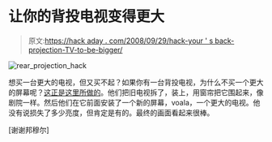 # 让你的背投电视变得更大

> 原文:[https://hack aday . com/2008/09/29/hack-your ' s back-projection-TV-to-be-bigger/](https://hackaday.com/2008/09/29/hack-your-rear-projection-tv-to-be-bigger/)

![](../Images/81a976c935ab4a708888937eeb32f030.png "rear_projection_hack")

想买一台更大的电视，但又买不起？如果你有一台背投电视，为什么不买一个更大的屏幕呢？[这正是这里所做的](http://www.bonmul.com/convert-your-rptv-into-gigantic-home-theater.html)。他们把旧电视拆了，装上，用窗帘把它围起来，像剧院一样。然后他们在它前面安装了一个新的屏幕，voala，一个更大的电视。他没有说损失了多少亮度，但肯定是有的。最终的画面看起来很棒。

[谢谢邦穆尔]
